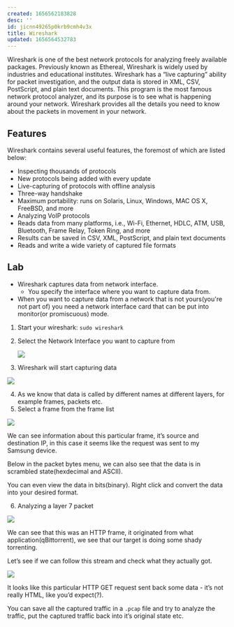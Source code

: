 ```yaml
---
created: 1656562183828
desc: ''
id: jicnn49265p0krb9cmh4v3x
title: Wireshark
updated: 1656564532783
---
```

   
Wireshark is one of the best network protocols for analyzing freely available packages. Previously known as Ethereal, Wireshark is widely used by industries and educational institutes. Wireshark has a “live capturing” ability for packet investigation, and the output data is stored in XML, CSV, PostScript, and plain text documents. This program is the most famous network protocol analyzer, and its purpose is to see what is happening around your network. Wireshark provides all the details you need to know about the packets in movement in your network.   
   
## Features   
   
Wireshark contains several useful features, the foremost of which are listed below:   
   
   
- Inspecting thousands of protocols   
- New protocols being added with every update   
- Live-capturing of protocols with offline analysis   
- Three-way handshake   
- Maximum portability: runs on Solaris, Linux, Windows, MAC OS X, FreeBSD, and more   
- Analyzing VoIP protocols   
- Reads data from many platforms, i.e., Wi-Fi, Ethernet, HDLC, ATM, USB, Bluetooth, Frame Relay, Token Ring, and more   
- Results can be saved in CSV, XML, PostScript, and plain text documents   
- Reads and write a wide variety of captured file formats   
   
## Lab   
   
   
- Wireshark captures data from network interface.   
  - You specify the interface where you want to capture data from.   
- When you want to capture data from a network that is not yours(you're not part of) you need a network interface card that can be put into monitor(or promiscuous) mode.   
   
1. Start your wireshark: `sudo wireshark`   
2. Select the Network Interface you want to capture from   
   
	![](https://res.cloudinary.com/zubayr/image/upload/v1656564583/wiki/fq6qfmktq5g307dfd2hp.png)   
   
3. Wireshark will start capturing data   
   
![](https://res.cloudinary.com/zubayr/image/upload/v1656564634/wiki/vkhseens6nesk0jpc80c.png)   
   
4. As we know that data is called by different names at different layers, for example frames, packets etc.   
5. Select a frame from the frame list   
   
![](https://res.cloudinary.com/zubayr/image/upload/v1656564941/wiki/mogpgsv01imjawha3unt.png)   
   
We can see information about this particular frame, it’s source and destination IP, in this case it seems like the request was sent to my Samsung device.   
   
Below in the packet bytes menu, we can also see that the data is in scrambled state(hexdecimal and ASCII).   
   
You can even view the data in bits(binary). Right click and convert the data into your desired format.   
   
6. Analyzing a layer 7 packet   
   
![](https://res.cloudinary.com/zubayr/image/upload/v1656566188/wiki/y8xnjecfoiu6lswkfinz.png)   
   
We can see that this was an HTTP frame, it originated from what application(qBittorrent), we see that our target is doing some shady torrenting.   
   
Let’s see if we can follow this stream and check what they actually got.   
   
![](https://res.cloudinary.com/zubayr/image/upload/v1656566302/wiki/qoxgwp5afttglbg2yk88.png)   
   
It looks like this particular HTTP GET request sent back some data - it’s not really HTML, like you’d expect(?).   
   
You can save all the captured traffic in a `.pcap` file and try to analyze the traffic, put the captured traffic back into it’s original state etc.